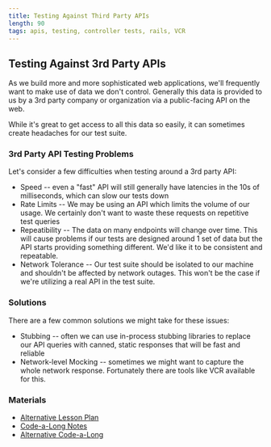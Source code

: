 ```yaml
---
title: Testing Against Third Party APIs
length: 90
tags: apis, testing, controller tests, rails, VCR
---
```


## Testing Against 3rd Party APIs

As we build more and more sophisticated web applications, we'll
frequently want to make use of data we don't control. Generally this
data is provided to us by a 3rd party company or organization via
a public-facing API on the web.

While it's great to get access to all this data so easily, it can
sometimes create headaches for our test suite.

### 3rd Party API Testing Problems

Let's consider a few difficulties when testing around a 3rd party
API:

* Speed -- even a "fast" API will still generally have latencies in the
10s of milliseconds, which can slow our tests down
* Rate Limits -- We may be using an API which limits the volume of our
usage. We certainly don't want to waste these requests on repetitive test
queries
* Repeatibility -- The data on many endpoints will change over time. This will
cause problems if our tests are designed around 1 set of data but the API
starts providing something different. We'd like it to be consistent and repeatable.
* Network Tolerance -- Our test suite should be isolated to our machine and
shouldn't be affected by network outages. This won't be the case if we're utilizing a real API
in the test suite.


### Solutions

There are a few common solutions we might take for these issues:

* Stubbing -- often we can use in-process stubbing libraries to replace our API
queries with canned, static responses that will be fast and reliable
* Network-level Mocking -- sometimes we might want to capture the whole
network response. Fortunately there are tools like VCR available for this.

### Materials

* [Alternative Lesson Plan](https://github.com/turingschool/lesson_plans/blob/master/ruby_04-apis_and_scalability/mocking_apis_v2.markdown)
* [Code-a-Long Notes](https://www.dropbox.com/s/3afogbj3qwuptj8/Turing%20-%20Testing%20an%20External%20API%20%28Notes%29.pages?dl=0)
* [Alternative Code-a-Long](https://www.dropbox.com/s/3x1vfhu9wdx2juj/Turing%20-%20Revisiting%20Testing%20an%20External%20API.pages?dl=0)
